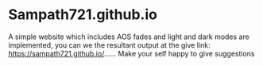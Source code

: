 # Sampath721.github.io
A simple website which includes AOS fades and light and dark modes are implemented,
you can we the resultant output at the give link:
https://sampath721.github.io/......
Make your self happy to give suggestions

